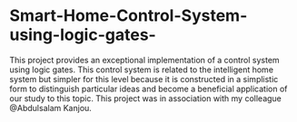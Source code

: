 # Smart-Home-Control-System-using-logic-gates-
This project provides an exceptional implementation of a control system using logic gates. This control system is related to the intelligent home system but simpler for this level because it is constructed in a simplistic form to distinguish particular ideas and become a beneficial application of our study to this topic.
This project was in association with my colleague @Abdulsalam Kanjou. 

